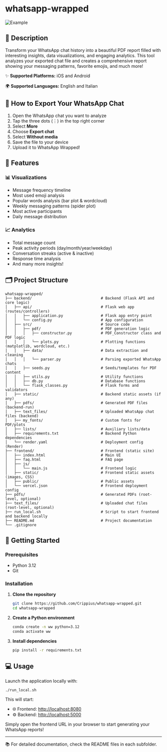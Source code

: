 # whatsapp-wrapped

![Example](https://imgur.com/pVzVEwE.png)

## 📝 Description
Transform your WhatsApp chat history into a beautiful PDF report filled with interesting insights, data visualizations, and engaging analytics. This tool analyzes your exported chat file and creates a comprehensive report showing your messaging patterns, favorite emojis, and much more!

✨ **Supported Platforms:** iOS and Android

🌍 **Supported Languages:** English and Italian

## 📱 How to Export Your WhatsApp Chat
1. Open the WhatsApp chat you want to analyze
2. Tap the three dots (⋮) in the top right corner
3. Select **More**
4. Choose **Export chat**
5. Select **Without media**
6. Save the file to your device
7. Upload it to WhatsApp Wrapped!

## 🎨 Features

### 📊 Visualizations
- Message frequency timeline
- Most used emoji analysis
- Popular words analysis (bar plot & wordcloud)
- Weekly messaging patterns (spider plot)
- Most active participants
- Daily message distribution

### 📈 Analytics
- Total message count
- Peak activity periods (day/month/year/weekday)
- Conversation streaks (active & inactive)
- Response time analysis
- And many more insights!


## 🗂️ Project Structure

```
whatsapp-wrapped/
├── backend/                               # Backend (Flask API and core logic)
│   ├── api/                               # Flask web app (routes/controllers)
│   │   ├── application.py                 # Flask app entry point
│   │   └── config.py                      # App configuration
│   ├── src/                               # Source code
│   │   ├── pdf/                           # PDF generation logic
│   │   │   ├── constructor.py             # PDF_Constructor class and PDF logic
│   │   │   └── plots.py                   # Plotting functions (matplotlib, wordcloud, etc.)
│   │   ├── data/                          # Data extraction and cleaning
│   │   │   └── parser.py                  # Parsing exported WhatsApp chats
│   │   ├── seeds.py                       # Seeds/templates for PDF content
│   │   ├── utils.py                       # Utility functions
│   │   ├── db.py                          # Database functions
│   │   └── flask_classes.py               # Flask forms and validators
│   ├── static/                            # Backend static assets (if any)
│   ├── pdfs/                              # Generated PDF files (backend-run)
│   ├── text_files/                        # Uploaded WhatsApp chat files (backend)
│   ├── my_fonts/                          # Custom fonts for PDF/plots
│   ├── lists/                             # Auxiliary lists/data
│   ├── requirements.txt                   # Backend Python dependencies
│   └── render.yaml                        # Deployment config (Render)
├── frontend/                              # Frontend (static site)
│   ├── index.html                         # Main UI
│   ├── faq.html                           # FAQ page
│   ├── js/
│   │   └── main.js                        # Frontend logic
│   ├── static/                            # Frontend static assets (images, CSS)
│   ├── public/                            # Public assets
│   └── vercel.json                        # Frontend deployment config
├── pdfs/                                  # Generated PDFs (root-level, optional)
├── text_files/                            # Uploaded chat files (root-level, optional)
├── run_local.sh                           # Script to start frontend and backend locally
├── README.md                              # Project documentation
└── .gitignore
```

## 🚀 Getting Started

### Prerequisites
- Python 3.12
- Git

### Installation

1. **Clone the repository**
   ```bash
   git clone https://github.com/Crippius/whatsapp-wrapped.git
   cd whatsapp-wrapped
   ```

2. **Create a Python environment**
   ```bash
   conda create -n ww python=3.12
   conda activate ww
   ```

3. **Install dependencies**
   ```bash
   pip install -r requirements.txt
   ```

## 💻 Usage

Launch the application locally with:
```bash
./run_local.sh
```

This will start:
- 🌐 Frontend: [http://localhost:8080](http://localhost:8080)
- ⚙️ Backend: [http://localhost:5000](http://localhost:5000)

Simply open the frontend URL in your browser to start generating your WhatsApp reports!

---

📚 For detailed documentation, check the README files in each subfolder.
